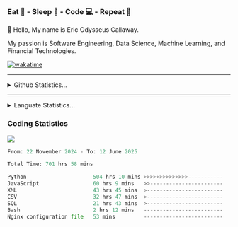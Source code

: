 <h3>Eat 🍴 - Sleep 🛌 - Code 💻 - Repeat 🔁</h3>

👋 Hello, My name is Eric Odysseus Callaway.

My passion is Software Engineering, Data Science, Machine Learning, and Financial Technologies.

[![wakatime](https://wakatime.com/badge/user/6717695f-6a13-47e3-aa16-c813e12c0985.svg)](https://wakatime.com/@6717695f-6a13-47e3-aa16-c813e12c0985)
<hr>
<details>
  <summary>
    Github Statistics...
  </summary>
    <p align="center">
      <img src="https://github-readme-stats.vercel.app/api?username=EricCallaway&show_icons=true"/>
    </p>
</details>
</hr>

<hr>
<details>
  <summary>
    Languate Statistics...
  </summary>
    <p align="center">
      <img src="https://wakatime.com/share/@Odysseus/6fc7c863-6fba-4e57-a6af-ed1f2fa8d560.svg"/>
    </p>
</details>
</hr>


<h3>Coding Statistics</h3>
<img src="https://wakatime.com/share/@Odysseus/5e02c832-9cc5-49a3-8f4c-bd2647d78fca.svg"/>
<!--START_SECTION:waka-->

```python
From: 22 November 2024 - To: 12 June 2025

Total Time: 701 hrs 58 mins

Python                     504 hrs 10 mins >>>>>>>>>>>>>>-----------   57.59 %
JavaScript                 60 hrs 9 mins   >>-----------------------   06.87 %
XML                        43 hrs 45 mins  >------------------------   05.00 %
CSV                        32 hrs 47 mins  >------------------------   03.75 %
SQL                        21 hrs 43 mins  >------------------------   02.48 %
Bash                       2 hrs 12 mins   -------------------------   00.25 %
Nginx configuration file   53 mins         -------------------------   00.10 %
```

<!--END_SECTION:waka-->
